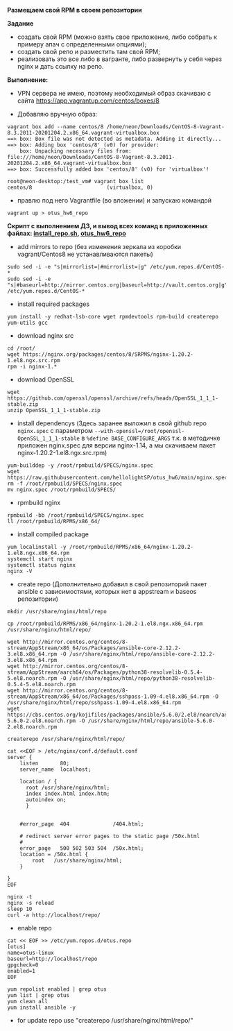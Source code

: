 **Размещаем свой RPM в своем репозитории**

**Задание**

- создать свой RPM (можно взять свое приложение, либо собрать к примеру апач с определенными опциями);
- создать свой репо и разместить там свой RPM;
- реализовать это все либо в вагранте, либо развернуть у себя через nginx и дать ссылку на репо.

**Выполнение:**

- VPN сервера не имею, поэтому необходимый образ скачиваю с сайта https://app.vagrantup.com/centos/boxes/8

- Добавляю вручную образ:
```
vagrant box add --name centos/8 /home/neon/Downloads/CentOS-8-Vagrant-8.3.2011-20201204.2.x86_64.vagrant-virtualbox.box
==> box: Box file was not detected as metadata. Adding it directly...
==> box: Adding box 'centos/8' (v0) for provider: 
    box: Unpacking necessary files from: file:///home/neon/Downloads/CentOS-8-Vagrant-8.3.2011-20201204.2.x86_64.vagrant-virtualbox.box
==> box: Successfully added box 'centos/8' (v0) for 'virtualbox'!

root@neon-desktop:/test_vm# vagrant box list
centos/8                        (virtualbox, 0)
```
- правлю под него Vagrantfile (во вложении) и запускаю командой 
```
vagrant up > otus_hw6_repo
```

**Скрипт с выполнением ДЗ, и вывод всех команд в приложенных файлах: [install_repo.sh](https://github.com/hellolightSP/otus_hw6/blob/main/install_repo.sh),
[otus_hw6_repo](https://github.com/hellolightSP/otus_hw6/blob/main/otus_hw6_repo)**


- add mirrors to repo (без изменения зеркала из коробки vagrant/Centos8 не устанавливаются пакеты)

```
sudo sed -i -e "s|mirrorlist=|#mirrorlist=|g" /etc/yum.repos.d/CentOS-*
sudo sed -i -e "s|#baseurl=http://mirror.centos.org|baseurl=http://vault.centos.org|g" /etc/yum.repos.d/CentOS-*
```

- install required packages
```
yum install -y redhat-lsb-core wget rpmdevtools rpm-build createrepo yum-utils gcc
```

- download nginx src
```
cd /root/
wget https://nginx.org/packages/centos/8/SRPMS/nginx-1.20.2-1.el8.ngx.src.rpm
rpm -i nginx-1.*
```

- download OpenSSL
```
wget https://github.com/openssl/openssl/archive/refs/heads/OpenSSL_1_1_1-stable.zip
unzip OpenSSL_1_1_1-stable.zip
```
- install dependencys (Здесь заранее выложил в свой github repo ```nginx.spec``` с параметром ```--with-openssl=/root/openssl-OpenSSL_1_1_1-stable``` в ```%define BASE_CONFIGURE_ARGS``` т.к. в методичке приложен nginx.spec для версии nginx-1.14, а мы скачиваем пакет nginx-1.20.2-1.el8.ngx.src.rpm)
```
yum-builddep -y /root/rpmbuild/SPECS/nginx.spec
wget https://raw.githubusercontent.com/hellolightSP/otus_hw6/main/nginx.spec
rm -f /root/rpmbuild/SPECS/nginx.spec
mv nginx.spec /root/rpmbuild/SPECS/
```
- rpmbuild nginx
```
rpmbuild -bb /root/rpmbuild/SPECS/nginx.spec
ll /root/rpmbuild/RPMS/x86_64/
```

- install compiled package
```
yum localinstall -y /root/rpmbuild/RPMS/x86_64/nginx-1.20.2-1.el8.ngx.x86_64.rpm
systemctl start nginx
systemctl status nginx
nginx -V
```

- create repo (Дополнительно добавил в свой репозиторий пакет ansible с зависимостями, которых нет в appstream и baseos репозитории)
```
mkdir /usr/share/nginx/html/repo

cp /root/rpmbuild/RPMS/x86_64/nginx-1.20.2-1.el8.ngx.x86_64.rpm /usr/share/nginx/html/repo/

wget http://mirror.centos.org/centos/8-stream/AppStream/x86_64/os/Packages/ansible-core-2.12.2-3.el8.x86_64.rpm -O /usr/share/nginx/html/repo/ansible-core-2.12.2-3.el8.x86_64.rpm
wget http://mirror.centos.org/centos/8-stream/AppStream/aarch64/os/Packages/python38-resolvelib-0.5.4-5.el8.noarch.rpm -O /usr/share/nginx/html/repo/python38-resolvelib-0.5.4-5.el8.noarch.rpm
wget http://mirror.centos.org/centos/8-stream/AppStream/x86_64/os/Packages/sshpass-1.09-4.el8.x86_64.rpm -O /usr/share/nginx/html/repo/sshpass-1.09-4.el8.x86_64.rpm
wget https://cbs.centos.org/kojifiles/packages/ansible/5.6.0/2.el8/noarch/ansible-5.6.0-2.el8.noarch.rpm -O /usr/share/nginx/html/repo/ansible-5.6.0-2.el8.noarch.rpm

createrepo /usr/share/nginx/html/repo/

cat <<EOF > /etc/nginx/conf.d/default.conf
server {
    listen       80;
    server_name  localhost;

    location / {
      root /usr/share/nginx/html;
      index index.html index.htm;
      autoindex on;
      }


    #error_page  404              /404.html;

    # redirect server error pages to the static page /50x.html
    #
    error_page   500 502 503 504  /50x.html;
    location = /50x.html {
        root   /usr/share/nginx/html;
    }

}
EOF

nginx -t
nginx -s reload
sleep 10
curl -a http://localhost/repo/
```

- enable repo
```
cat << EOF >> /etc/yum.repos.d/otus.repo
[otus]
name=otus-linux
baseurl=http://localhost/repo
gpgcheck=0
enabled=1
EOF

yum repolist enabled | grep otus
yum list | grep otus
yum clean all
yum install ansible -y
```
- for update repo use "createrepo /usr/share/nginx/html/repo/"
